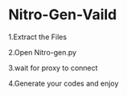 # Nitro-Gen-Vaild

1.Extract the Files 


2.Open Nitro-gen.py


3.wait for proxy to connect


4.Generate your codes and enjoy
